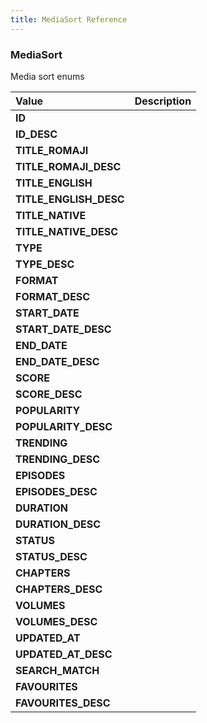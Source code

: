 ```yaml
---
title: MediaSort Reference
---
```


### MediaSort
Media sort enums
<table>
<thead>
<th align="left">Value</th>
<th align="left">Description</th>
</thead>
<tbody>
<tr>
<td valign="top"><strong>ID</strong></td>
<td></td>
</tr>
<tr>
<td valign="top"><strong>ID_DESC</strong></td>
<td></td>
</tr>
<tr>
<td valign="top"><strong>TITLE_ROMAJI</strong></td>
<td></td>
</tr>
<tr>
<td valign="top"><strong>TITLE_ROMAJI_DESC</strong></td>
<td></td>
</tr>
<tr>
<td valign="top"><strong>TITLE_ENGLISH</strong></td>
<td></td>
</tr>
<tr>
<td valign="top"><strong>TITLE_ENGLISH_DESC</strong></td>
<td></td>
</tr>
<tr>
<td valign="top"><strong>TITLE_NATIVE</strong></td>
<td></td>
</tr>
<tr>
<td valign="top"><strong>TITLE_NATIVE_DESC</strong></td>
<td></td>
</tr>
<tr>
<td valign="top"><strong>TYPE</strong></td>
<td></td>
</tr>
<tr>
<td valign="top"><strong>TYPE_DESC</strong></td>
<td></td>
</tr>
<tr>
<td valign="top"><strong>FORMAT</strong></td>
<td></td>
</tr>
<tr>
<td valign="top"><strong>FORMAT_DESC</strong></td>
<td></td>
</tr>
<tr>
<td valign="top"><strong>START_DATE</strong></td>
<td></td>
</tr>
<tr>
<td valign="top"><strong>START_DATE_DESC</strong></td>
<td></td>
</tr>
<tr>
<td valign="top"><strong>END_DATE</strong></td>
<td></td>
</tr>
<tr>
<td valign="top"><strong>END_DATE_DESC</strong></td>
<td></td>
</tr>
<tr>
<td valign="top"><strong>SCORE</strong></td>
<td></td>
</tr>
<tr>
<td valign="top"><strong>SCORE_DESC</strong></td>
<td></td>
</tr>
<tr>
<td valign="top"><strong>POPULARITY</strong></td>
<td></td>
</tr>
<tr>
<td valign="top"><strong>POPULARITY_DESC</strong></td>
<td></td>
</tr>
<tr>
<td valign="top"><strong>TRENDING</strong></td>
<td></td>
</tr>
<tr>
<td valign="top"><strong>TRENDING_DESC</strong></td>
<td></td>
</tr>
<tr>
<td valign="top"><strong>EPISODES</strong></td>
<td></td>
</tr>
<tr>
<td valign="top"><strong>EPISODES_DESC</strong></td>
<td></td>
</tr>
<tr>
<td valign="top"><strong>DURATION</strong></td>
<td></td>
</tr>
<tr>
<td valign="top"><strong>DURATION_DESC</strong></td>
<td></td>
</tr>
<tr>
<td valign="top"><strong>STATUS</strong></td>
<td></td>
</tr>
<tr>
<td valign="top"><strong>STATUS_DESC</strong></td>
<td></td>
</tr>
<tr>
<td valign="top"><strong>CHAPTERS</strong></td>
<td></td>
</tr>
<tr>
<td valign="top"><strong>CHAPTERS_DESC</strong></td>
<td></td>
</tr>
<tr>
<td valign="top"><strong>VOLUMES</strong></td>
<td></td>
</tr>
<tr>
<td valign="top"><strong>VOLUMES_DESC</strong></td>
<td></td>
</tr>
<tr>
<td valign="top"><strong>UPDATED_AT</strong></td>
<td></td>
</tr>
<tr>
<td valign="top"><strong>UPDATED_AT_DESC</strong></td>
<td></td>
</tr>
<tr>
<td valign="top"><strong>SEARCH_MATCH</strong></td>
<td></td>
</tr>
<tr>
<td valign="top"><strong>FAVOURITES</strong></td>
<td></td>
</tr>
<tr>
<td valign="top"><strong>FAVOURITES_DESC</strong></td>
<td></td>
</tr>
</tbody>
</table>